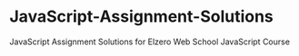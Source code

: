 # JavaScript-Assignment-Solutions
JavaScript Assignment Solutions for Elzero Web School JavaScript Course
